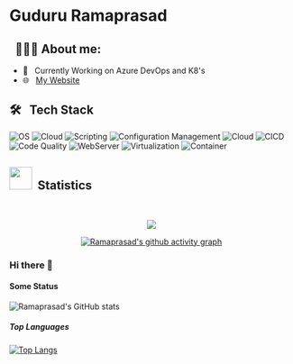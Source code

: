 # Guduru Ramaprasad 

## &nbsp; 👨🏻‍💻 About me:

- 🌱 &nbsp; Currently Working on Azure DevOps and K8's
- 🌐 &nbsp; [My Website](https://softwarekuli.github.io/)



## 🛠 &nbsp; Tech Stack
![OS](https://img.shields.io/badge/Operating%20Systems-Linux%20%7C%20Windows-red)
![Cloud](https://img.shields.io/badge/Cloud%20Platform-AWS%20%7C%20Azure-blue)
![Scripting](https://img.shields.io/badge/Scripting-PowerShell%20%7C%20Bash-lemon)
![Configuration Management](https://img.shields.io/badge/Configuration%20Management-Ansible-black)
![Cloud](https://img.shields.io/badge/IAAC-Terraform%20%7C%20Bicep-teal)
![CICD](https://img.shields.io/badge/CICD-Jenkins%20%7C%20Azure%20DevOps-yellow)
![Code Quality](https://img.shields.io/badge/Code%20Analysis-SonarQube/Cloud-teal)
![WebServer](https://img.shields.io/badge/Webserver-Apache%20Server%20%7C%20Nginx-violet)
![Virtualization](https://img.shields.io/badge/Virtualization-Vagrant-skyblue) 
![Container](https://img.shields.io/badge/Containerization-Docker%20%7C%20K8s-blue)



## <img src="https://raw.githubusercontent.com/Ashutosh00710/github-readme-activity-graph/42ef9eee568769795fe6fe7d8d1b1259cda8d773/asset/logo.svg" width="40px"> &nbsp;Statistics 


<br/> 

<div align="center">

  ![](https://github-readme-streak-stats.herokuapp.com/?user=zs-ramaprasad&theme=dark&dates=33C4FF)
  
[![Ramaprasad's github activity graph](https://github-readme-activity-graph.vercel.app/graph?username=zs-ramaprasad&theme=react-dark)](https://github.com/zs-ramaprasad/github-readme-activity-graph)

</div>



### Hi there 👋

#### Some Status

![Ramaprasad's GitHub stats](https://github-readme-stats.vercel.app/api?username=zs-ramaprasad&count_private=true&show_icons=true&theme=onedark&hide=stars,contribs)

##### Top Languages 

[![Top Langs](https://github-readme-stats.vercel.app/api/top-langs/?username=zs-ramaprasad&hide=html&theme=onedark&layout=compact)](https://github.com/zs-ramaprasad/github-readme-stats)


<!---
ramaprasad/ramaprasad is a ✨ special ✨ repository because its `README.md` (this file) appears on your GitHub profile.
You can click the zs-ramaprasad Preview link to take a look at your changes.
